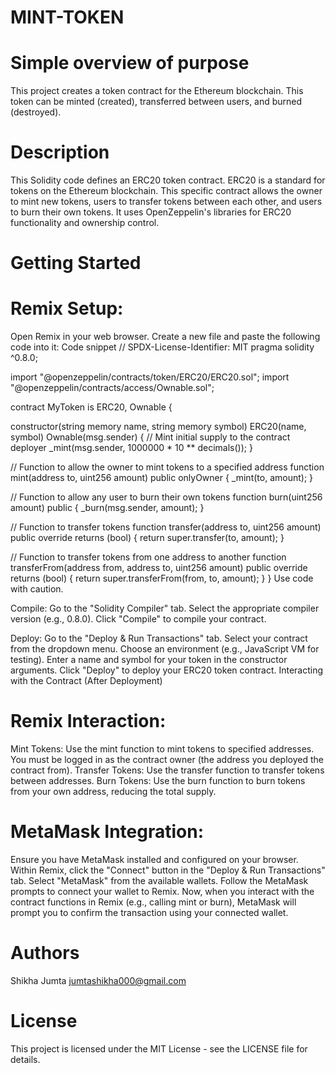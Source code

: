 # MINT-TOKEN
# Simple overview of purpose
This project creates a token contract for the Ethereum blockchain. This token can be minted (created), transferred between users, and burned (destroyed).

# Description
This Solidity code defines an ERC20 token contract. ERC20 is a standard for tokens on the Ethereum blockchain. This specific contract allows the owner to mint new tokens, users to transfer tokens between each other, and users to burn their own tokens. It uses OpenZeppelin's libraries for ERC20 functionality and ownership control.

# Getting Started

# Remix Setup:

Open Remix in your web browser.
Create a new file and paste the following code into it:
Code snippet
// SPDX-License-Identifier: MIT
pragma solidity ^0.8.0;

import "@openzeppelin/contracts/token/ERC20/ERC20.sol";
import "@openzeppelin/contracts/access/Ownable.sol";

contract MyToken is ERC20, Ownable {

  constructor(string memory name, string memory symbol) ERC20(name, symbol) Ownable(msg.sender) {
    // Mint initial supply to the contract deployer
    _mint(msg.sender, 1000000 * 10 ** decimals());
  }

  // Function to allow the owner to mint tokens to a specified address
  function mint(address to, uint256 amount) public onlyOwner {
    _mint(to, amount);
  }

  // Function to allow any user to burn their own tokens
  function burn(uint256 amount) public {
    _burn(msg.sender, amount);
  }

  // Function to transfer tokens
  function transfer(address to, uint256 amount) public override returns (bool) {
    return super.transfer(to, amount);
  }

  // Function to transfer tokens from one address to another
  function transferFrom(address from, address to, uint256 amount) public override returns (bool) {
    return super.transferFrom(from, to, amount);
  }
}
Use code with caution.

Compile:
Go to the "Solidity Compiler" tab.
Select the appropriate compiler version (e.g., 0.8.0).
Click "Compile" to compile your contract.

Deploy:
Go to the "Deploy & Run Transactions" tab.
Select your contract from the dropdown menu.
Choose an environment (e.g., JavaScript VM for testing).
Enter a name and symbol for your token in the constructor arguments.
Click "Deploy" to deploy your ERC20 token contract.
Interacting with the Contract (After Deployment)

# Remix Interaction:

Mint Tokens: Use the mint function to mint tokens to specified addresses. You must be logged in as the contract owner (the address you deployed the contract from).
Transfer Tokens: Use the transfer function to transfer tokens between addresses.
Burn Tokens: Use the burn function to burn tokens from your own address, reducing the total supply.

# MetaMask Integration:
Ensure you have MetaMask installed and configured on your browser.
Within Remix, click the "Connect" button in the "Deploy & Run Transactions" tab.
Select "MetaMask" from the available wallets.
Follow the MetaMask prompts to connect your wallet to Remix.
Now, when you interact with the contract functions in Remix (e.g., calling mint or burn), MetaMask will prompt you to confirm the transaction using your connected wallet.

# Authors
Shikha Jumta
jumtashikha000@gmail.com

# License
This project is licensed under the MIT License - see the LICENSE file for details.

